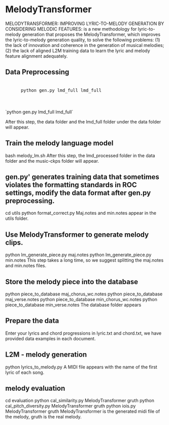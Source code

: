 # MelodyTransformer
MELODYTRANSFORMER: IMPROVING LYRIC-TO-MELODY GENERATION BY CONSIDERING MELODIC FEATURES: is a new methodology for lyric-to-melody generation that proposes the MelodyTransformer, which improves the lyric-to-melody generation quality, to solve the following problems: (1) the lack of innovation and coherence in the generation of musical melodies; (2) the lack of aligned L2M training data to learn the lyric and melody feature alignment adequately.
## Data Preprocessing
<kbd style="font-size: 16px;">
  <pre>
    <code>
      python gen.py lmd_full lmd_full
    </code>
  </pre>
</kbd>
`python gen.py lmd_full lmd_full`

After this step, the data folder and the lmd_full folder under the data folder will appear.
## Train the melody language model
bash melody_lm.sh
After this step, the lmd_processed folder in the data folder and the music-ckps folder will appear.
## gen.py' generates training data that sometimes violates the formatting standards in ROC settings, modify the data format after gen.py preprocessing.
cd utils
python format_correct.py 
Maj.notes and min.notes appear in the utils folder.
## Use MelodyTransformer to generate melody clips.
python lm_generate_piece.py maj.notes
python lm_generate_piece.py min.notes
This step takes a long time, so we suggest splitting the maj.notes and min.notes files.
## Store the melody piece into the database
python piece_to_database maj_chorus_wc.notes
python piece_to_database maj_verse.notes
python piece_to_database min_chorus_wc.notes
python piece_to_database min_verse.notes
The database folder appears
## Prepare the data
Enter your lyrics and chord progressions in lyric.txt and chord.txt, we have provided data examples in each document.
## L2M - melody generation
python lyrics_to_melody.py
A MIDI file appears with the name of the first lyric of each song.
## melody evaluation
cd evaluation
python cal_similarity.py MelodyTransformer gruth 
python cal_pitch_diversity.py MelodyTransformer gruth
python iois.py MelodyTransformer gruth
MelodyTransformer is the generated midi file of the melody, gruth is the real melody.

